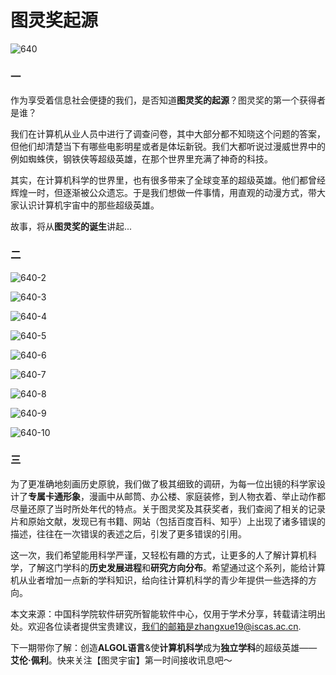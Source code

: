 # 图灵奖起源



![640](https://i.loli.net/2021/10/23/AS3JGsyKV8eXuW9.jpg)

### 一

作为享受着信息社会便捷的我们，是否知道**图灵奖的起源**？图灵奖的第一个获得者是谁？

我们在计算机从业人员中进行了调查问卷，其中大部分都不知晓这个问题的答案，但他们却清楚当下有哪些电影明星或者是体坛新锐。我们大都听说过漫威世界中的例如蜘蛛侠，钢铁侠等超级英雄，在那个世界里充满了神奇的科技。

其实，在计算机科学的世界里，也有很多带来了全球变革的超级英雄。他们都曾经辉煌一时，但逐渐被公众遗忘。于是我们想做一件事情，用直观的动漫方式，带大家认识计算机宇宙中的那些超级英雄。

故事，将从**图灵奖的诞生**讲起...

### 二

![640-2](https://i.loli.net/2021/10/23/dfLzagQCbkY1rSe.jpg)

![640-3](https://i.loli.net/2021/10/23/9jZEHSLUrtdMOaN.jpg)

![640-4](https://i.loli.net/2021/10/23/FMoBWf61HxD5Pzv.jpg)

![640-5](https://i.loli.net/2021/10/23/kDeAKRMiqFtI9VH.jpg)

![640-6](https://i.loli.net/2021/10/23/7x6R1gkiQlJHqfG.jpg)

![640-7](https://i.loli.net/2021/10/23/Uhcu8ZGa4sCg5E1.jpg)

![640-8](https://i.loli.net/2021/10/23/eN1X6xi4ErIFSOa.jpg)

![640-9](https://i.loli.net/2021/10/23/drunsPNtjZ4iCx2.jpg)

![640-10](https://i.loli.net/2021/10/25/F45K23fYhZwl6Hn.jpg)

### 三

为了更准确地刻画历史原貌，我们做了极其细致的调研，为每一位出镜的科学家设计了**专属卡通形象**，漫画中从邮筒、办公楼、家庭装修，到人物衣着、举止动作都尽量还原了当时所处年代的特点。关于图灵奖及其获奖者，我们查阅了相关的记录片和原始文献，发现已有书籍、网站（包括百度百科、知乎）上出现了诸多错误的描述，往往在一次错误的表述之后，引发了更多错误的引用。

这一次，我们希望能用科学严谨，又轻松有趣的方式，让更多的人了解计算机科学，了解这门学科的**历史发展进程**和**研究方向分布**。希望通过这个系列，能给计算机从业者增加一点新的学科知识，给向往计算机科学的青少年提供一些选择的方向。



本文来源：中国科学院软件研究所智能软件中心，仅用于学术分享，转载请注明出处。欢迎各位读者提供宝贵建议，我们的邮箱是zhangxue19@iscas.ac.cn.

下一期带你了解：创造**ALGOL语言**&使**计算机科学**成为**独立学科**的超级英雄——**艾伦·佩利**。快来关注【图灵宇宙】第一时间接收讯息吧～

